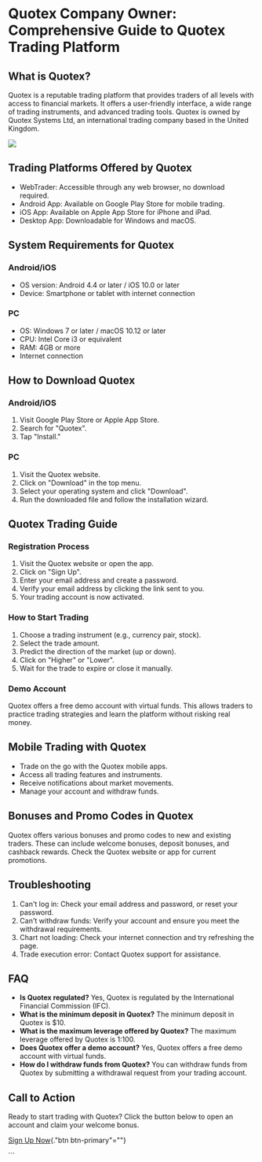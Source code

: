 # Quotex Company Owner: Comprehensive Guide to Quotex Trading Platform

## What is Quotex?

Quotex is a reputable trading platform that provides traders of all
levels with access to financial markets. It offers a user-friendly
interface, a wide range of trading instruments, and advanced trading
tools. Quotex is owned by Quotex Systems Ltd, an international trading
company based in the United Kingdom.

[![](https://static.quotex.io/files/4_en/300_250.jpg)](https://traff.sbs/brokerqxlid)

## Trading Platforms Offered by Quotex

-   WebTrader: Accessible through any web browser, no download required.
-   Android App: Available on Google Play Store for mobile trading.
-   iOS App: Available on Apple App Store for iPhone and iPad.
-   Desktop App: Downloadable for Windows and macOS.

## System Requirements for Quotex

### Android/iOS

-   OS version: Android 4.4 or later / iOS 10.0 or later
-   Device: Smartphone or tablet with internet connection

### PC

-   OS: Windows 7 or later / macOS 10.12 or later
-   CPU: Intel Core i3 or equivalent
-   RAM: 4GB or more
-   Internet connection

## How to Download Quotex

### Android/iOS

1.  Visit Google Play Store or Apple App Store.
2.  Search for "Quotex".
3.  Tap "Install."

### PC

1.  Visit the Quotex website.
2.  Click on "Download" in the top menu.
3.  Select your operating system and click "Download".
4.  Run the downloaded file and follow the installation wizard.

## Quotex Trading Guide

### Registration Process

1.  Visit the Quotex website or open the app.
2.  Click on "Sign Up".
3.  Enter your email address and create a password.
4.  Verify your email address by clicking the link sent to you.
5.  Your trading account is now activated.

### How to Start Trading

1.  Choose a trading instrument (e.g., currency pair, stock).
2.  Select the trade amount.
3.  Predict the direction of the market (up or down).
4.  Click on "Higher" or "Lower".
5.  Wait for the trade to expire or close it manually.

### Demo Account

Quotex offers a free demo account with virtual funds. This allows
traders to practice trading strategies and learn the platform without
risking real money.

## Mobile Trading with Quotex

-   Trade on the go with the Quotex mobile apps.
-   Access all trading features and instruments.
-   Receive notifications about market movements.
-   Manage your account and withdraw funds.

## Bonuses and Promo Codes in Quotex

Quotex offers various bonuses and promo codes to new and existing
traders. These can include welcome bonuses, deposit bonuses, and
cashback rewards. Check the Quotex website or app for current
promotions.

## Troubleshooting

1.  Can\'t log in: Check your email address and password, or reset your
    password.
2.  Can\'t withdraw funds: Verify your account and ensure you meet the
    withdrawal requirements.
3.  Chart not loading: Check your internet connection and try refreshing
    the page.
4.  Trade execution error: Contact Quotex support for assistance.

## FAQ

-   **Is Quotex regulated?** Yes, Quotex is regulated by the
    International Financial Commission (IFC).
-   **What is the minimum deposit in Quotex?** The minimum deposit in
    Quotex is \$10.
-   **What is the maximum leverage offered by Quotex?** The maximum
    leverage offered by Quotex is 1:100.
-   **Does Quotex offer a demo account?** Yes, Quotex offers a free demo
    account with virtual funds.
-   **How do I withdraw funds from Quotex?** You can withdraw funds from
    Quotex by submitting a withdrawal request from your trading account.

## Call to Action

Ready to start trading with Quotex? Click the button below to open an
account and claim your welcome bonus.

[Sign Up Now](\%22https://traff.sbs/brokerqxsignup\%22){."btn
btn-primary"=""}

\`\`\`

